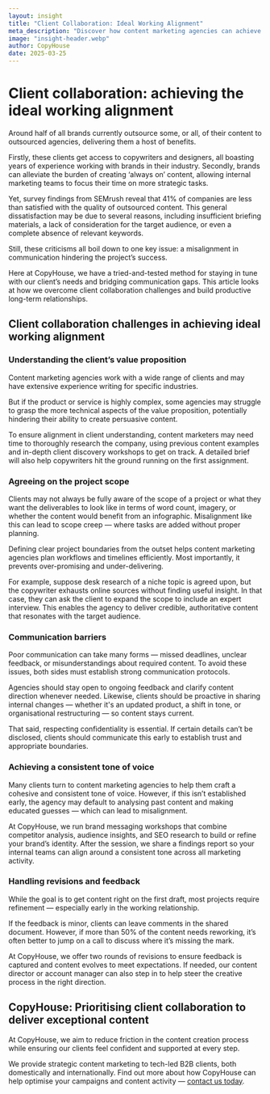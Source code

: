 ```yaml
---
layout: insight
title: "Client Collaboration: Ideal Working Alignment"
meta_description: "Discover how content marketing agencies can achieve the ideal working alignment to enhance client collaboration."
image: "insight-header.webp"
author: CopyHouse
date: 2025-03-25
---
```


# Client collaboration: achieving the ideal working alignment

Around half of all brands currently outsource some, or all, of their content to outsourced agencies, delivering them a host of benefits.

Firstly, these clients get access to copywriters and designers, all boasting years of experience working with brands in their industry. Secondly, brands can alleviate the burden of creating ‘always on’ content, allowing internal marketing teams to focus their time on more strategic tasks.

Yet, survey findings from SEMrush reveal that 41% of companies are less than satisfied with the quality of outsourced content. This general dissatisfaction may be due to several reasons, including insufficient briefing materials, a lack of consideration for the target audience, or even a complete absence of relevant keywords.

Still, these criticisms all boil down to one key issue: a misalignment in communication hindering the project’s success.

Here at CopyHouse, we have a tried-and-tested method for staying in tune with our client’s needs and bridging communication gaps. This article looks at how we overcome client collaboration challenges and build productive long-term relationships.

## Client collaboration challenges in achieving ideal working alignment

### Understanding the client’s value proposition

Content marketing agencies work with a wide range of clients and may have extensive experience writing for specific industries.

But if the product or service is highly complex, some agencies may struggle to grasp the more technical aspects of the value proposition, potentially hindering their ability to create persuasive content.

To ensure alignment in client understanding, content marketers may need time to thoroughly research the company, using previous content examples and in-depth client discovery workshops to get on track. A detailed brief will also help copywriters hit the ground running on the first assignment.

### Agreeing on the project scope

Clients may not always be fully aware of the scope of a project or what they want the deliverables to look like in terms of word count, imagery, or whether the content would benefit from an infographic. Misalignment like this can lead to scope creep — where tasks are added without proper planning.

Defining clear project boundaries from the outset helps content marketing agencies plan workflows and timelines efficiently. Most importantly, it prevents over-promising and under-delivering.

For example, suppose desk research of a niche topic is agreed upon, but the copywriter exhausts online sources without finding useful insight. In that case, they can ask the client to expand the scope to include an expert interview. This enables the agency to deliver credible, authoritative content that resonates with the target audience.

### Communication barriers

Poor communication can take many forms — missed deadlines, unclear feedback, or misunderstandings about required content. To avoid these issues, both sides must establish strong communication protocols.

Agencies should stay open to ongoing feedback and clarify content direction whenever needed. Likewise, clients should be proactive in sharing internal changes — whether it's an updated product, a shift in tone, or organisational restructuring — so content stays current.

That said, respecting confidentiality is essential. If certain details can’t be disclosed, clients should communicate this early to establish trust and appropriate boundaries.

### Achieving a consistent tone of voice

Many clients turn to content marketing agencies to help them craft a cohesive and consistent tone of voice. However, if this isn’t established early, the agency may default to analysing past content and making educated guesses — which can lead to misalignment.

At CopyHouse, we run brand messaging workshops that combine competitor analysis, audience insights, and SEO research to build or refine your brand’s identity. After the session, we share a findings report so your internal teams can align around a consistent tone across all marketing activity.

### Handling revisions and feedback

While the goal is to get content right on the first draft, most projects require refinement — especially early in the working relationship.

If the feedback is minor, clients can leave comments in the shared document. However, if more than 50% of the content needs reworking, it’s often better to jump on a call to discuss where it’s missing the mark.

At CopyHouse, we offer two rounds of revisions to ensure feedback is captured and content evolves to meet expectations. If needed, our content director or account manager can also step in to help steer the creative process in the right direction.

## CopyHouse: Prioritising client collaboration to deliver exceptional content

At CopyHouse, we aim to reduce friction in the content creation process while ensuring our clients feel confident and supported at every step.

We provide strategic content marketing to tech-led B2B clients, both domestically and internationally. Find out more about how CopyHouse can help optimise your campaigns and content activity — [contact us today](https://www.copyhouse.io/contact).
